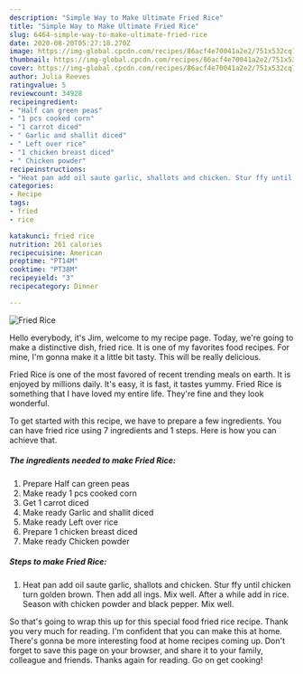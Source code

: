 ```yaml
---
description: "Simple Way to Make Ultimate Fried Rice"
title: "Simple Way to Make Ultimate Fried Rice"
slug: 6464-simple-way-to-make-ultimate-fried-rice
date: 2020-08-20T05:27:18.270Z
image: https://img-global.cpcdn.com/recipes/86acf4e70041a2e2/751x532cq70/fried-rice-recipe-main-photo.jpg
thumbnail: https://img-global.cpcdn.com/recipes/86acf4e70041a2e2/751x532cq70/fried-rice-recipe-main-photo.jpg
cover: https://img-global.cpcdn.com/recipes/86acf4e70041a2e2/751x532cq70/fried-rice-recipe-main-photo.jpg
author: Julia Reeves
ratingvalue: 5
reviewcount: 34928
recipeingredient:
- "Half can green peas"
- "1 pcs cooked corn"
- "1 carrot diced"
- " Garlic and shallit diced"
- " Left over rice"
- "1 chicken breast diced"
- " Chicken powder"
recipeinstructions:
- "Heat pan add oil saute garlic, shallots and chicken. Stur ffy until chicken turn golden brown. Then add all ings. Mix well. After a while add in rice. Season with chicken powder and black pepper. Mix well."
categories:
- Recipe
tags:
- fried
- rice

katakunci: fried rice 
nutrition: 261 calories
recipecuisine: American
preptime: "PT14M"
cooktime: "PT38M"
recipeyield: "3"
recipecategory: Dinner

---
```



![Fried Rice](https://img-global.cpcdn.com/recipes/86acf4e70041a2e2/751x532cq70/fried-rice-recipe-main-photo.jpg)

Hello everybody, it's Jim, welcome to my recipe page. Today, we're going to make a distinctive dish, fried rice. It is one of my favorites food recipes. For mine, I'm gonna make it a little bit tasty. This will be really delicious.

Fried Rice is one of the most favored of recent trending meals on earth. It is enjoyed by millions daily. It's easy, it is fast, it tastes yummy. Fried Rice is something that I have loved my entire life. They're fine and they look wonderful.




To get started with this recipe, we have to prepare a few ingredients. You can have fried rice using 7 ingredients and 1 steps. Here is how you can achieve that.

<!--inarticleads1-->

##### The ingredients needed to make Fried Rice:

1. Prepare Half can green peas
1. Make ready 1 pcs cooked corn
1. Get 1 carrot diced
1. Make ready  Garlic and shallit diced
1. Make ready  Left over rice
1. Prepare 1 chicken breast diced
1. Make ready  Chicken powder




<!--inarticleads2-->

##### Steps to make Fried Rice:

1. Heat pan add oil saute garlic, shallots and chicken. Stur ffy until chicken turn golden brown. Then add all ings. Mix well. After a while add in rice. Season with chicken powder and black pepper. Mix well.




So that's going to wrap this up for this special food fried rice recipe. Thank you very much for reading. I'm confident that you can make this at home. There's gonna be more interesting food at home recipes coming up. Don't forget to save this page on your browser, and share it to your family, colleague and friends. Thanks again for reading. Go on get cooking!
